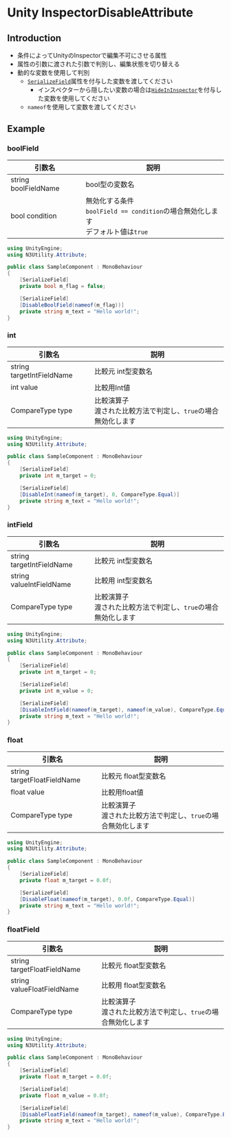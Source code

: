 # Unity InspectorDisableAttribute

## Introduction
- 条件によってUnityのInspectorで編集不可にさせる属性
- 属性の引数に渡された引数で判別し、編集状態を切り替える
- 動的な変数を使用して判別
    - [`SerializeField`](https://docs.unity3d.com/ScriptReference/SerializeField.html)属性を付与した変数を渡してください
        - インスペクターから隠したい変数の場合は[`HideInInspector`](https://docs.unity3d.com/ScriptReference/HideInInspector.html)を付与した変数を使用してください
    - `nameof`を使用して変数を渡してください

## Example
### boolField
| 引数名 | 説明 |
| ----- | ----- |
| string boolFieldName | bool型の変数名 |
| bool condition | 無効化する条件<br>`boolField == condition`の場合無効化します<br>デフォルト値は`true` |

```csharp
using UnityEngine;
using N3Utility.Attribute;

public class SampleComponent : MonoBehaviour
{
    [SerializeField]
    private bool m_flag = false;

    [SerializeField]
    [DisableBoolField(nameof(m_flag))]
    private string m_text = "Hello world!";
}
```

### int
| 引数名 | 説明 |
| ----- | ----- |
| string targetIntFieldName | 比較元 int型変数名 |
| int value | 比較用Int値 |
| CompareType type | 比較演算子<br> 渡された比較方法で判定し、`true`の場合無効化します |
```csharp
using UnityEngine;
using N3Utility.Attribute;

public class SampleComponent : MonoBehaviour
{
    [SerializeField]
    private int m_target = 0;

    [SerializeField]
    [DisableInt(nameof(m_target), 0, CompareType.Equal)]
    private string m_text = "Hello world!";
}
```

### intField
| 引数名 | 説明 |
| ----- | ----- |
| string targetIntFieldName | 比較元 int型変数名 |
| string valueIntFieldName | 比較用 int型変数名 |
| CompareType type | 比較演算子<br> 渡された比較方法で判定し、`true`の場合無効化します |
```csharp
using UnityEngine;
using N3Utility.Attribute;

public class SampleComponent : MonoBehaviour
{
    [SerializeField]
    private int m_target = 0;

    [SerializeField]
    private int m_value = 0;

    [SerializeField]
    [DisableIntField(nameof(m_target), nameof(m_value), CompareType.Equal)]
    private string m_text = "Hello world!";
}
```

### float
| 引数名 | 説明 |
| ----- | ----- |
| string targetFloatFieldName | 比較元 float型変数名 |
| float value | 比較用float値 |
| CompareType type | 比較演算子<br> 渡された比較方法で判定し、`true`の場合無効化します |
```csharp
using UnityEngine;
using N3Utility.Attribute;

public class SampleComponent : MonoBehaviour
{
    [SerializeField]
    private float m_target = 0.0f;

    [SerializeField]
    [DisableFloat(nameof(m_target), 0.0f, CompareType.Equal)]
    private string m_text = "Hello world!";
}
```

### floatField
| 引数名 | 説明 |
| ----- | ----- |
| string targetFloatFieldName | 比較元 float型変数名 |
| string valueFloatFieldName | 比較用 float型変数名 |
| CompareType type | 比較演算子<br> 渡された比較方法で判定し、`true`の場合無効化します |
```csharp
using UnityEngine;
using N3Utility.Attribute;

public class SampleComponent : MonoBehaviour
{
    [SerializeField]
    private float m_target = 0.0f;

    [SerializeField]
    private float m_value = 0.0f;

    [SerializeField]
    [DisableFloatField(nameof(m_target), nameof(m_value), CompareType.Equal)]
    private string m_text = "Hello world!";
}
```